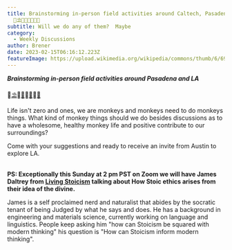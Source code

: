 ```yaml
---
title: Brainstorming in-person field activities around Caltech, Pasadena and LA
  🙈⛱️🙉🌇🙊🚌🐒🌊
subtitle: Will we do any of them?  Maybe
category:
  - Weekly Discussions
author: Brener
date: 2023-02-15T06:16:12.223Z
featureImage: https://upload.wikimedia.org/wikipedia/commons/thumb/6/69/Los_Angeles_with_Mount_Baldy.jpg/1920px-Los_Angeles_with_Mount_Baldy.jpg
---
```

<!--StartFragment-->

***Brainstorming in-person field activities around Pasadena and LA***

🙈[⛱️](https://urldefense.com/v3/__https://club.us17.list-manage.com/track/click?u=270ee32bd9a552ddae66fd4f9&id=0cf8c3e9d1&e=ee534c915d__;!!BpyFHLRN4TMTrA!6LbUJWZDGLEL8MBCvdmCFdIDYCgsFZC5XbrrvP0e1WEv0VleCGn2mGyfHrpPRnY3nTb_NSqv7E1yHugnLocM6FIeqesfbw$)🙉[🌇](https://urldefense.com/v3/__https://club.us17.list-manage.com/track/click?u=270ee32bd9a552ddae66fd4f9&id=e3dea3a34c&e=ee534c915d__;!!BpyFHLRN4TMTrA!6LbUJWZDGLEL8MBCvdmCFdIDYCgsFZC5XbrrvP0e1WEv0VleCGn2mGyfHrpPRnY3nTb_NSqv7E1yHugnLocM6FJ1dAtjqA$)🙊[🚌](https://urldefense.com/v3/__https://club.us17.list-manage.com/track/click?u=270ee32bd9a552ddae66fd4f9&id=6b5d686b83&e=ee534c915d__;!!BpyFHLRN4TMTrA!6LbUJWZDGLEL8MBCvdmCFdIDYCgsFZC5XbrrvP0e1WEv0VleCGn2mGyfHrpPRnY3nTb_NSqv7E1yHugnLocM6FIgB819sg$)🐒[🌊](https://urldefense.com/v3/__https://club.us17.list-manage.com/track/click?u=270ee32bd9a552ddae66fd4f9&id=c78c349947&e=ee534c915d__;!!BpyFHLRN4TMTrA!6LbUJWZDGLEL8MBCvdmCFdIDYCgsFZC5XbrrvP0e1WEv0VleCGn2mGyfHrpPRnY3nTb_NSqv7E1yHugnLocM6FLrm_XqAw$)

Life isn't zero and ones, we are monkeys and monkeys need to do monkeys things. What kind of monkey things should we do besides discussions as to have a wholesome, healthy monkey life and positive contribute to our surroundings?

Come with your suggestions and ready to receive an invite from Austin to explore LA.

**\
PS: Exceptionally this Sunday at 2 pm PST on Zoom we will have James Daltrey from [Living Stoicism](https://urldefense.com/v3/__https://club.us17.list-manage.com/track/click?u=270ee32bd9a552ddae66fd4f9&id=1b34e0a3d0&e=ee534c915d__;!!BpyFHLRN4TMTrA!6LbUJWZDGLEL8MBCvdmCFdIDYCgsFZC5XbrrvP0e1WEv0VleCGn2mGyfHrpPRnY3nTb_NSqv7E1yHugnLocM6FLHdYZ0BA$) talking about How Stoic ethics arises from their idea of the divine.**

James is a self proclaimed nerd and naturalist that abides by the socratic tenant of being Judged by what he says and does. He has a background in engineering and materials science, currently working on language and linguistics. People keep asking him "how can Stoicism be squared with modern thinking" his question is "How can Stoicism inform modern thinking".

<!--EndFragment-->